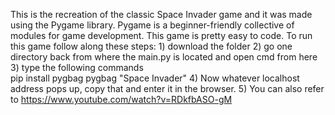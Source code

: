 This is the recreation of the classic Space Invader game and it was made using the Pygame library. 
Pygame is a beginner-friendly collective of modules for game development.
This game is pretty easy to code.
To run this game follow along these steps:
          1) download the folder
          2) go one directory back from where the main.py is located and open cmd from here
          3) type the following commands          
                   pip install pygbag
                   pygbag "Space Invader"
          4) Now whatever localhost address pops up, copy that and enter it in the browser. 
          5) You can also refer to https://www.youtube.com/watch?v=RDkfbASO-gM
